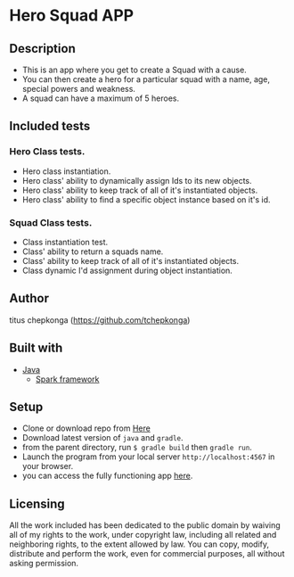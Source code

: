 # Hero Squad APP

## Description

- This is an app where you get to create a Squad with a cause.
- You can then create a hero for a particular squad with a name, age, special powers and weakness.
- A squad can have a maximum of 5 heroes.


## Included tests
### Hero Class tests.
- Hero class instantiation.
- Hero class' ability to dynamically assign Ids to its new objects.
- Hero class' ability to keep track of all of it's instantiated objects.
- Hero class' ability to find a specific object instance based on it's id.

### Squad Class tests.

- Class instantiation test.
- Class' ability to return a squads name.
- Class' ability to keep track of all of it's instantiated objects.
- Class dynamic I'd assignment during object instantiation.



## Author

titus chepkonga (https://github.com/tchepkonga)

## Built with
- [Java](http://www.oracle.com/technetwork/java/index.html)
    * [Spark framework](http://sparkjava.com/)

## Setup
- Clone or download repo from [Here](https://github.com/tchepkonga/Hero/tree/master)
- Download latest version of `java` and `gradle`.
- from the parent directory, run `$ gradle build` then `gradle run`.
- Launch the program from your local server `http://localhost:4567` in your browser.
- you can access the fully functioning app [here](https://github.com/tchepkonga/Hero/tree/master).



## Licensing
All the work included has been dedicated to the public domain by waiving all of my rights to the work, under
copyright law, including all related and neighboring rights, to the extent allowed by law.
You can copy, modify, distribute and perform the work, even for commercial
purposes, all without asking permission.
